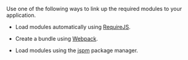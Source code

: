 Use one of the following ways to link up the required modules to your application.  

- Load modules automatically using [RequireJS](https://requirejs.org).  

- Create a bundle using [Webpack](https://webpack.github.io/docs).  

- Load modules using the [jspm](https://jspm.io) package manager.  
